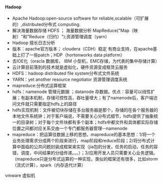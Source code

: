 #### Hadoop
- Apache Hadoop:open-source software for reliable,scalable（可扩展的）,distributed分布式 computing.
- 解决海量数据存储 HDFS ； 海量数据分析 MapReduce("Map（映射）"和"Reduce（归约）");资源管理调度（yarn）
- Hadoop 擅长日志分析
- 版本：apache官方版本； cloudera（CDH）稳定 有商业支持，在apache基础上打了一些patch；HDP（hortonworks data platform）
- 去IOE化（oracla 数据库， IBM 小型机，EMC存储，为代表的集中存储计算）
- 云计算目前落到的技术就是虚拟化，硬件资源变成租赁云服务
- HDFS：hadoop distributed file system分布式文件系统
- YARN：yet another resource negotiator 资源管理调度系统
- mapreduce:分布式运算框架
- hdfs：namenode 管理元数据 ；datanode 存数据。优点：容量可以线性扩展；有副本机制，存储可控性高，吞吐量增大；有了namenode后，客户端访问文件就只需要指定hdfs上的路径
- hdfs实现机制：文件被切块存储在多台服务器是那个，存储的在各个服务器的本地文件系统钟；对于客户端说，不需要关心分布式细节，hdfs提供了抽象统一的目录树；对于每个文件块都有多个副本；hdfs中都文件和具体都实际存储位置之间都对应关系交由一个专门都服务器管理--namenode
- mapreduce：把运算往数据上移的思想。mapreduce的基本思想：1/将一个业务处理需求分成两个阶段来进行，map阶段和reduce阶段；2/将分布式计算中面临的公共问题封装成框架来实现（jia包的分发，任务的启动，任务的容错，调度，中间结果的分组传递。。。）；3/应用开发人员只需要关心业务逻辑。（mapreduce只是分布式运算的一种实现，类似的框架还有很多，比如storm（流式计算），spark（内存迭代计算）

vmware 虚拟机 
